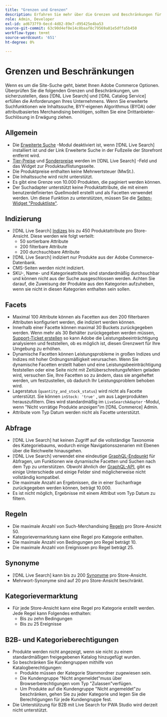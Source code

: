 ```yaml
---
title: "Grenzen und Grenzen"
description: Erfahren Sie mehr über die Grenzen und Beschränkungen für [!DNL Live Search] um sicherzustellen, dass sie den Anforderungen Ihres Unternehmens entspricht.
role: Admin, Developer
exl-id: ad6737f9-6ecd-4d82-89e7-d95425e4ba53
source-git-commit: 63c90d4ef0e14c0baaf8c79569a01e5dffa5b450
workflow-type: tm+mt
source-wordcount: '651'
ht-degree: 0%

---
```


# Grenzen und Beschränkungen

Wenn es um die Site-Suche geht, bietet Ihnen Adobe Commerce Optionen. Überprüfen Sie die folgenden Grenzen und Beschränkungen, um sicherzustellen, dass [!DNL Live Search] und [!DNL Catalog Service] erfüllen die Anforderungen Ihres Unternehmens. Wenn Sie erweiterte Suchfunktionen wie Inhaltssuche, BYY-eigenen Algorithmus (BYOA) oder attributbasiertes Merchandising benötigen, sollten Sie eine Drittanbieter-Suchlösung in Erwägung ziehen.

## Allgemein

- Die [Erweiterte Suche](https://experienceleague.adobe.com/en/docs/commerce-admin/catalog/catalog/search/search) -Modul deaktiviert ist, wenn [!DNL Live Search] installiert ist und der Link Erweiterte Suche in der Fußzeile der Storefront entfernt wird.
- [Tier-Preise](https://experienceleague.adobe.com/en/docs/commerce-admin/catalog/products/pricing/product-price-tier) und [Sonderpreise](https://experienceleague.adobe.com/en/docs/commerce-admin/catalog/products/pricing/product-price-special) werden im [!DNL Live Search] -Feld und das Widget zur Produktauflistungsseite.
- Die Produktpreise enthalten keine Mehrwertsteuer (MwSt.).
- Die Inhaltssuche wird nicht unterstützt.
- Es gibt eine Grenze von 10.000 Produkten, die paginiert werden können.
- Der Suchadapter unterstützt keine Produktattribute, die mit einem benutzerdefinierten Quellmodell erstellt und als Facetten verwendet werden. Um diese Funktion zu unterstützen, müssen Sie die [Seiten-Widget &quot;Produktliste&quot;](plp-styling.md).

## Indizierung

- [!DNL Live Search] [Indizes](indexing.md) bis zu 450 Produktattribute pro Store-Ansicht. Diese werden wie folgt verteilt:
   - 50 sortierbare Attribute
   - 200 filterbare Attribute
   - 200 durchsuchbare Attribute
- [!DNL Live Search] indiziert nur Produkte aus der Adobe Commerce-Datenbank.
- CMS-Seiten werden nicht indiziert.
- SKU-, Name- und Kategorieattribute sind standardmäßig durchsuchbar und können nicht aus der Suche ausgeschlossen werden. Achten Sie darauf, die Zuweisung der Produkte aus den Kategorien aufzuheben, wenn sie nicht in diesen Kategorien enthalten sein sollen.

## Facets

- Maximal 100 Attribute können als Facetten aus den 200 filterbaren Attributen konfiguriert werden, die indiziert werden können.
- Innerhalb einer Facette können maximal 30 Buckets zurückgegeben werden. Wenn mehr als 30 Behälter zurückgegeben werden müssen, [Support-Ticket erstellen](https://experienceleague.adobe.com/en/docs/commerce-knowledge-base/kb/help-center-guide/magento-help-center-user-guide) so kann Adobe die Leistungsbeeinträchtigung analysieren und feststellen, ob es möglich ist, diesen Grenzwert für Ihre Umgebung zu erhöhen.
- Dynamische Facetten können Leistungsprobleme in großen Indizes und Indizes mit hoher Ordnungsmäßigkeit verursachen. Wenn Sie dynamische Facetten erstellt haben und eine Leistungsbeeinträchtigung feststellen oder eine Seite nicht mit Zeitüberschreitungsfehlern geladen wird, versuchen Sie, Ihre Facetten so zu ändern, dass sie angeheftet werden, um festzustellen, ob dadurch Ihr Leistungsproblem behoben wird.
- Lagerstatus (`quantity_and_stock_status`) wird nicht als Facette unterstützt. Sie können `inStock: 'true'` , um aus Lagerprodukten herauszufiltern. Dies wird standardmäßig im `LiveSearchAdapter` -Modul, wenn &quot;Nicht vorrätige Produkte anzeigen&quot;im [!DNL Commerce] Admin.
- Attribute vom Typ Datum werden nicht als Facette unterstützt.

## Abfrage

- [!DNL Live Search] hat keinen Zugriff auf die vollständige Taxonomie des Kategoriebaums, wodurch einige Navigationsszenarien mit Ebenen über die Reichweite hinausgehen.
- [!DNL Live Search] verwendet eine eindeutige [GraphQL-Endpunkt](https://developer.adobe.com/commerce/services/graphql/live-search/) für Abfragen, um Funktionen wie dynamische Facetten und Suchen nach dem Typ zu unterstützen. Obwohl ähnlich der [GraphQL-API](https://developer.adobe.com/commerce/webapi/graphql/), gibt es einige Unterschiede und einige Felder sind möglicherweise nicht vollständig kompatibel.
- Die maximale Anzahl an Ergebnissen, die in einer Suchanfrage zurückgegeben werden können, beträgt 10.000.
- Es ist nicht möglich, Ergebnisse mit einem Attribut vom Typ Datum zu filtern.

## Regeln

- Die maximale Anzahl von Such-Merchandising [Regeln](rules.md) pro Store-Ansicht 50.
- Kategorievermarktung kann eine Regel pro Kategorie enthalten.
- Die maximale Anzahl von Bedingungen pro Regel beträgt 10.
- Die maximale Anzahl von Ereignissen pro Regel beträgt 25.

## Synonyme

- [!DNL Live Search] kann bis zu 200 [Synonyme](synonyms.md) pro Store-Ansicht.
- Mehrwort-Synonyme sind auf 20 pro Store-Ansicht beschränkt.

## Kategorievermarktung

- Für jede Store-Ansicht kann eine Regel pro Kategorie erstellt werden. Jede Regel kann Folgendes enthalten:
   - Bis zu zehn Bedingungen
   - Bis zu 25 Ereignisse

## B2B- und Kategorieberechtigungen

- Produkte werden nicht angezeigt, wenn sie nicht zu einem standardmäßigen freigegebenen Katalog hinzugefügt wurden.
- So beschränken Sie Kundengruppen mithilfe von Katalogberechtigungen:
   - Produkte müssen der Kategorie Stammordner zugewiesen sein.
   - Die Kundengruppe &quot;Nicht angemeldet&quot;muss über Browserberechtigungen vom Typ &quot;Zulassen&quot;verfügen.
   - Um Produkte auf die Kundengruppe &quot;Nicht angemeldet&quot;zu beschränken, gehen Sie zu jeder Kategorie und legen Sie die Berechtigungen für jede Kundengruppe fest.
- Die Unterstützung für B2B mit Live Search for PWA Studio wird derzeit nicht unterstützt.

